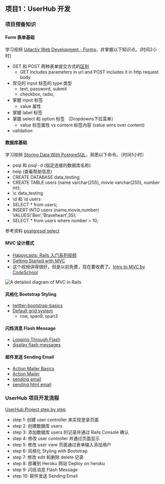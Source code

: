 ## 项目1：UserHub 开发

### 项目预备知识

#### Form 表单基础
学习视频 [Udactiy Web Development - Forms](https://www.udacity.com/course/viewer#!/c-cs253/l-48736183/m-48734267)，并掌握以下知识点。(时间2小时)

* GET 和 POST 两种表单提交方式的[区别](images/diff-in-get-post.png)
	- GET includes parameters in url and POST includes it in http request body
* 常见的 input 标签的 type 类型
	- text, password, submit
	- checkbox, radio, 
* 掌握 input 标签 
	- value 属性
* 掌握 label 标签
* 掌握 select 和 option 标签 （Dropdowns下拉菜单）
	- value 标签属性 vs content 标签内容 (value wins over content)
* validation 

#### 数据库基础
学习视频 [Storing Data With PostgreSQL](http://www.youtube.com/watch?v=7EzzoULwWx8)，熟悉以下命令。（时间1小时）

* psql 和 psql -d (指定连接的数据库名称)
* help (查看帮助信息)
* CREATE DATABASE data_testing;
* CREATE TABLE users (name varchar(255), movie varchar(255), number int);
* \c data_testing 
* \d 和 \d users
* SELECT * from users;
* INSERT INTO users (name,movie,number) VALUES('Ben','Braveheart',35);
* SELECT * from users where number > 10;

参考资料 [postgresql select](http://www.postgresqltutorial.com/postgresql-select/)

#### MVC 设计模式
* [Happycasts: Rails 入门系列视频](http://ruby-china.org/topics/8456)
* [Getting Started with MVC](http://www.sitepoint.com/getting-started-with-mvc/)
* 这个视频讲得很好，但是以前免费，现在要收费了。[Intro to MVC by CodeSchool](https://www.codeschool.com/code_tv/intro-to-mvc)

![A detailed diagram of MVC in Rails](http://railstutorial.org/images/figures/mvc_detailed-full.png)

#### 风格化 Bootstrap Styling
* [twitter-bootstrap-basics](http://railscasts.com/episodes/328-twitter-bootstrap-basics?view=asciicast)
* [Default grid system](http://getbootstrap.com/2.3.2/scaffolding.html)
	- row, span9, span3

#### 闪烁消息 Flash Message
* [Looping Through Flash](http://railscasts.com/episodes/18-looping-through-flash)
* [display flash messages](http://railscasts.com/episodes/329-more-on-twitter-bootstrap)

#### 邮件发送 Sending Email
* [Action Mailer Basics](http://guides.rubyonrails.org/v3.2.14/action_mailer_basics.html)
* [Action Mailer](http://api.rubyonrails.org/classes/ActionMailer/Base.html)
* [sending email](http://railscasts.com/episodes/61-sending-email?autoplay=true)
* [sending html email](http://railscasts.com/episodes/312-sending-html-email?autoplay=true)

### UserHub 项目开发流程
[UserHub Project step by step](https://github.com/limingth/hands-on-rails/blob/master/prj2-user-hub.md)

* step 1: 创建 user controller 来实现登录页面
* step 2: 创建数据库 users 
* step 3: 添加数据库 users 的记录并通过 Rails Console 确认
* step 4: 修改 user controller 并通过页面显示
* step 5: 修改 user view 页面通过表单输入添加用户
* step 6: 风格化 Styling with Bootstrap
* step 7: 修改 edit 和删除 delete 记录
* step 8: 部署到 Heroku 网站 Deploy on heroku
* step 9: 闪烁消息 Flash Message
* step 10: 邮件发送 Sending Email

